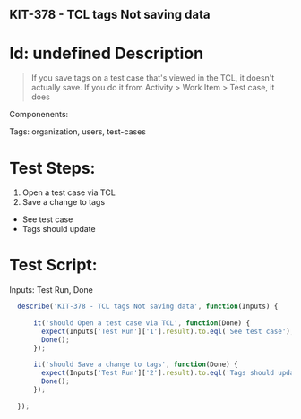 KIT-378 - TCL tags Not saving data
-----------

Id: undefined
Description
=============
> If you save tags on a test case that's viewed in the TCL, it doesn't actually save.  If you do it from Activity > Work Item > Test case, it does

Componenents:

Tags: organization, users, test-cases

Test Steps:
=============
1. Open a test case via TCL
2. Save a change to tags
  * See test case
  * Tags should update


Test Script:
=============

Inputs: Test Run, Done

```javascript
  describe('KIT-378 - TCL tags Not saving data', function(Inputs) {
    
      it('should Open a test case via TCL', function(Done) {
        expect(Inputs['Test Run']['1'].result).to.eql('See test case');
        Done();
      });
    
      it('should Save a change to tags', function(Done) {
        expect(Inputs['Test Run']['2'].result).to.eql('Tags should update');
        Done();
      });
    
  });
```
